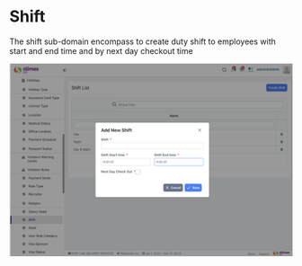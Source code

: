 # Shift
The shift sub-domain encompass to create duty shift to employees with start and end time and by next day checkout time 

![alt text](../../images/shift.png)